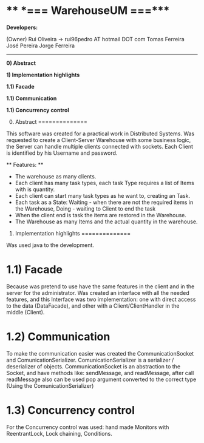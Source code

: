 ** \*=== WarehouseUM ===\***
==============

**Developers:**

(Owner) Rui Oliveira -> rui96pedro AT hotmail DOT com
Tomas Ferreira
José Pereira
Jorge Ferreira

--------------

**0) Abstract**

**1) Implementation highlights**

**1.1) Facade**

**1.1) Communication**

**1.1) Concurrency control**

0) Abstract
==============

This software was created for a practical work in Distributed Systems. Was requested to create a Client-Server Warehouse with some business logic, the Server can handle multiple clients connected with sockets.
Each Client is identified by his Username and password.

** Features: **
- The warehouse as many clients.
- Each client has many task types, each task Type requires a list of Items with is quantity.
- Each client can start many task types as he want to, creating an Task.
- Each task as a State: Waiting - when there are not the required items in the Warehouse, Doing - waiting to Client to end the task
- When the client end is task the items are restored in the Warehouse.
- The Warehouse as many Items and the actual quantity in the warehouse.

1) Implementation highlights
==============

Was used java to the development.


1.1) Facade
==============

Because was pretend to use have the same features in the client and in the server for the administrator. Was created an interface with all the needed features, and this Interface was two implementation: one with direct access to the data (DataFacade), and other with a Client/ClientHandler in the middle (Client).

1.2) Communication
==============

To make the communication easier was created the CommunicationSocket and ComunicationSerializer.
ComunicationSerializer is a serializer / deserializer of objects.
CommunicationSocket is an abstraction to the Socket, and have methods like: sendMessage, and readMessage, after call readMessage also can be used pop argument converted to the correct type (Using the ComunicationSerializer)


1.3) Concurrency control
==============

For the Concurrency control was used: hand made Monitors with ReentrantLock, Lock chaining, Conditions.